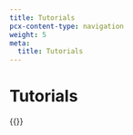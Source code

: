 ```yaml
---
title: Tutorials
pcx-content-type: navigation
weight: 5
meta:
  title: Tutorials
---
```


# Tutorials

{{<directory-listing>}}